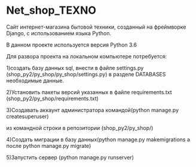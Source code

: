 # Net_shop_TEXNO
Сайт интернет-магазина бытовой техники, cозданный на фреймворке Django, с использованием языка Python.

В данном проекте используется версия Python 3.6

Для развора проекта на локальном компьютере потребуется:

1)создать базу данных sql, внести в файле settings.py (shop_py2/py_shop/py_shop/settings.py)
в разделе DATABASES необходимые данные.

2)Установить пакеты версий указанных в файле  requirements.txt (shop_py2/py_shop/requirements.txt)

3)Cоздавать аккаунт администратора командой(python manage.py createsuperuser) 

из командной строки в репозитории (shop_py2/py_shop/)

4)Создать миграции в базу данных(python manage.py makemigrations а после python manage.py migrate)

5)Запустить сервер (python manage.py runserver)
